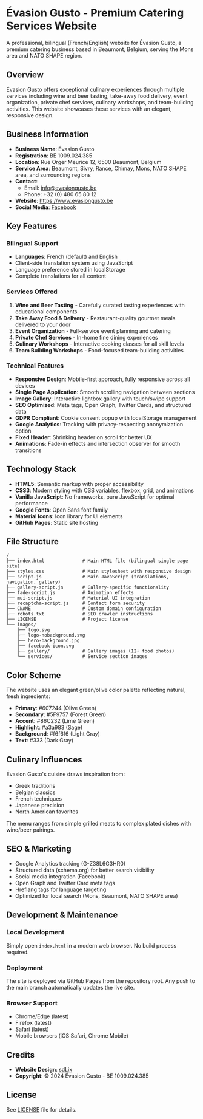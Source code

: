 # Évasion Gusto - Premium Catering Services Website

A professional, bilingual (French/English) website for Évasion Gusto, a premium catering business based in Beaumont, Belgium, serving the Mons area and NATO SHAPE region.

## Overview

Évasion Gusto offers exceptional culinary experiences through multiple services including wine and beer tasting, take-away food delivery, event organization, private chef services, culinary workshops, and team-building activities. This website showcases these services with an elegant, responsive design.

## Business Information

- **Business Name**: Évasion Gusto
- **Registration**: BE 1009.024.385
- **Location**: Rue Orger Meurice 12, 6500 Beaumont, Belgium
- **Service Area**: Beaumont, Sivry, Rance, Chimay, Mons, NATO SHAPE area, and surrounding regions
- **Contact**:
  - Email: info@evasiongusto.be
  - Phone: +32 (0) 480 65 80 12
- **Website**: https://www.evasiongusto.be
- **Social Media**: [Facebook](https://www.facebook.com/profile.php?id=61563989882231)

## Key Features

### Bilingual Support
- **Languages**: French (default) and English
- Client-side translation system using JavaScript
- Language preference stored in localStorage
- Complete translations for all content

### Services Offered

1. **Wine and Beer Tasting** - Carefully curated tasting experiences with educational components
2. **Take Away Food & Delivery** - Restaurant-quality gourmet meals delivered to your door
3. **Event Organization** - Full-service event planning and catering
4. **Private Chef Services** - In-home fine dining experiences
5. **Culinary Workshops** - Interactive cooking classes for all skill levels
6. **Team Building Workshops** - Food-focused team-building activities

### Technical Features

- **Responsive Design**: Mobile-first approach, fully responsive across all devices
- **Single Page Application**: Smooth scrolling navigation between sections
- **Image Gallery**: Interactive lightbox gallery with touch/swipe support
- **SEO Optimized**: Meta tags, Open Graph, Twitter Cards, and structured data
- **GDPR Compliant**: Cookie consent popup with localStorage management
- **Google Analytics**: Tracking with privacy-respecting anonymization option
- **Fixed Header**: Shrinking header on scroll for better UX
- **Animations**: Fade-in effects and intersection observer for smooth transitions

## Technology Stack

- **HTML5**: Semantic markup with proper accessibility
- **CSS3**: Modern styling with CSS variables, flexbox, grid, and animations
- **Vanilla JavaScript**: No frameworks, pure JavaScript for optimal performance
- **Google Fonts**: Open Sans font family
- **Material Icons**: Icon library for UI elements
- **GitHub Pages**: Static site hosting

## File Structure

```
/
├── index.html              # Main HTML file (bilingual single-page site)
├── styles.css              # Main stylesheet with responsive design
├── script.js               # Main JavaScript (translations, navigation, gallery)
├── gallery-script.js       # Gallery-specific functionality
├── fade-script.js          # Animation effects
├── mui-script.js           # Material UI integration
├── recaptcha-script.js     # Contact form security
├── CNAME                   # Custom domain configuration
├── robots.txt              # SEO crawler instructions
├── LICENSE                 # Project license
└── images/
    ├── logo.svg
    ├── logo-nobackground.svg
    ├── hero-background.jpg
    ├── facebook-icon.svg
    ├── gallery/            # Gallery images (12+ food photos)
    └── services/           # Service section images
```

## Color Scheme

The website uses an elegant green/olive color palette reflecting natural, fresh ingredients:

- **Primary**: #607244 (Olive Green)
- **Secondary**: #5F9757 (Forest Green)
- **Accent**: #86C232 (Lime Green)
- **Highlight**: #a3a983 (Sage)
- **Background**: #f6f6f6 (Light Gray)
- **Text**: #333 (Dark Gray)

## Culinary Influences

Évasion Gusto's cuisine draws inspiration from:
- Greek traditions
- Belgian classics
- French techniques
- Japanese precision
- North American favorites

The menu ranges from simple grilled meats to complex plated dishes with wine/beer pairings.

## SEO & Marketing

- Google Analytics tracking (G-Z38L6G3HR0)
- Structured data (schema.org) for better search visibility
- Social media integration (Facebook)
- Open Graph and Twitter Card meta tags
- Hreflang tags for language targeting
- Optimized for local search (Mons, Beaumont, NATO SHAPE area)

## Development & Maintenance

### Local Development
Simply open `index.html` in a modern web browser. No build process required.

### Deployment
The site is deployed via GitHub Pages from the repository root. Any push to the main branch automatically updates the live site.

### Browser Support
- Chrome/Edge (latest)
- Firefox (latest)
- Safari (latest)
- Mobile browsers (iOS Safari, Chrome Mobile)

## Credits

- **Website Design**: [sdLix](https://sdlix.com)
- **Copyright**: © 2024 Évasion Gusto - BE 1009.024.385

## License

See [LICENSE](LICENSE) file for details.
